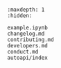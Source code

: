 <!-- ```{image} _static/logo.png
:width: 240px
:align: center
```

```{include} ../../README.md
:start-line: 4
``` -->

```{include} ../../README.md
```

```{toctree}
:maxdepth: 1
:hidden:

example.ipynb
changelog.md
contributing.md
developers.md
conduct.md
autoapi/index
```
